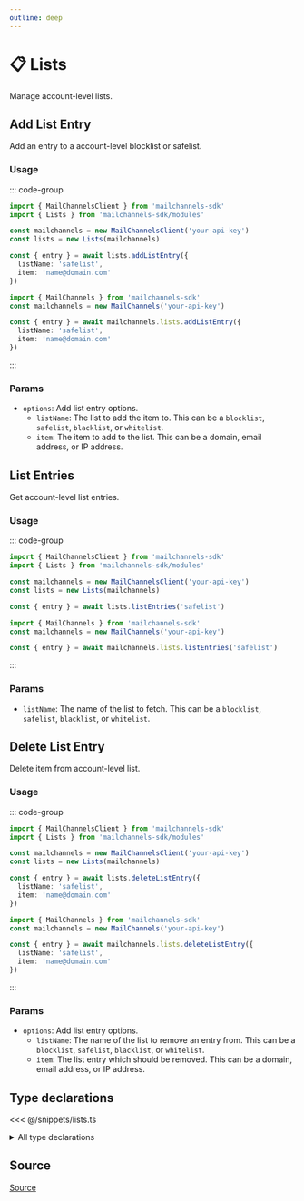 ```yaml
---
outline: deep
---
```


# 📋 Lists <Badge type="tip" text="module" /> <Badge type="tip" text="Inbound API" />

<!-- #region description -->
Manage account-level lists.
<!-- #endregion description -->

## Add List Entry <Badge type="info" text="method" />

Add an entry to a account-level blocklist or safelist.

### Usage

::: code-group
```ts [modular.ts]
import { MailChannelsClient } from 'mailchannels-sdk'
import { Lists } from 'mailchannels-sdk/modules'

const mailchannels = new MailChannelsClient('your-api-key')
const lists = new Lists(mailchannels)

const { entry } = await lists.addListEntry({
  listName: 'safelist',
  item: 'name@domain.com'
})
```

```ts [full.ts]
import { MailChannels } from 'mailchannels-sdk'
const mailchannels = new MailChannels('your-api-key')

const { entry } = await mailchannels.lists.addListEntry({
  listName: 'safelist',
  item: 'name@domain.com'
})
```
:::

### Params

- `options`: Add list entry options.
  - `listName`: The list to add the item to. This can be a `blocklist`, `safelist`, `blacklist`, or `whitelist`.
  - `item`: The item to add to the list. This can be a domain, email address, or IP address.

## List Entries <Badge type="info" text="method" />

Get account-level list entries.

### Usage

::: code-group
```ts [modular.ts]
import { MailChannelsClient } from 'mailchannels-sdk'
import { Lists } from 'mailchannels-sdk/modules'

const mailchannels = new MailChannelsClient('your-api-key')
const lists = new Lists(mailchannels)

const { entry } = await lists.listEntries('safelist')
```

```ts [full.ts]
import { MailChannels } from 'mailchannels-sdk'
const mailchannels = new MailChannels('your-api-key')

const { entry } = await mailchannels.lists.listEntries('safelist')
```
:::

### Params

- `listName`: The name of the list to fetch. This can be a `blocklist`, `safelist`, `blacklist`, or `whitelist`.

## Delete List Entry <Badge type="info" text="method" />

Delete item from account-level list.

### Usage

::: code-group
```ts [modular.ts]
import { MailChannelsClient } from 'mailchannels-sdk'
import { Lists } from 'mailchannels-sdk/modules'

const mailchannels = new MailChannelsClient('your-api-key')
const lists = new Lists(mailchannels)

const { entry } = await lists.deleteListEntry({
  listName: 'safelist',
  item: 'name@domain.com'
})
```

```ts [full.ts]
import { MailChannels } from 'mailchannels-sdk'
const mailchannels = new MailChannels('your-api-key')

const { entry } = await mailchannels.lists.deleteListEntry({
  listName: 'safelist',
  item: 'name@domain.com'
})
```
:::

### Params

- `options`: Add list entry options.
  - `listName`: The name of the list to remove an entry from. This can be a `blocklist`, `safelist`, `blacklist`, or `whitelist`.
  - `item`: The list entry which should be removed. This can be a domain, email address, or IP address.

## Type declarations

<<< @/snippets/lists.ts

<details>
  <summary>All type declarations</summary>

  **List Entry type declarations**

  <<< @/snippets/list-names.ts
  <<< @/snippets/list-entry-options.ts
  <<< @/snippets/list-entry.ts
  <<< @/snippets/list-entry-response.ts
  <<< @/snippets/list-entries-response.ts
</details>

## Source

[Source](https://github.com/Yizack/mailchannels/tree/main/src/modules/lists.ts)
